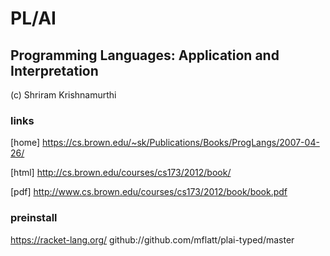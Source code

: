 # PL/AI
## Programming Languages: Application and Interpretation

(c) Shriram Krishnamurthi

### links

[home] https://cs.brown.edu/~sk/Publications/Books/ProgLangs/2007-04-26/

[html] http://cs.brown.edu/courses/cs173/2012/book/

[pdf] http://www.cs.brown.edu/courses/cs173/2012/book/book.pdf

### preinstall

https://racket-lang.org/
github://github.com/mflatt/plai-typed/master
